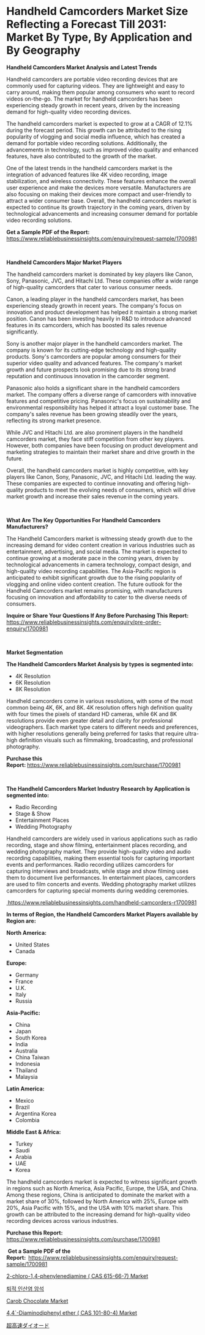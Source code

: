 <p><h1>Handheld Camcorders Market Size Reflecting a Forecast Till 2031: Market By Type, By Application and By Geography</h1></p><p><strong>Handheld Camcorders Market Analysis and Latest Trends</strong></p>
<p><p>Handheld camcorders are portable video recording devices that are commonly used for capturing videos. They are lightweight and easy to carry around, making them popular among consumers who want to record videos on-the-go. The market for handheld camcorders has been experiencing steady growth in recent years, driven by the increasing demand for high-quality video recording devices.</p><p>The handheld camcorders market is expected to grow at a CAGR of 12.1% during the forecast period. This growth can be attributed to the rising popularity of vlogging and social media influence, which has created a demand for portable video recording solutions. Additionally, the advancements in technology, such as improved video quality and enhanced features, have also contributed to the growth of the market.</p><p>One of the latest trends in the handheld camcorders market is the integration of advanced features like 4K video recording, image stabilization, and wireless connectivity. These features enhance the overall user experience and make the devices more versatile. Manufacturers are also focusing on making their devices more compact and user-friendly to attract a wider consumer base. Overall, the handheld camcorders market is expected to continue its growth trajectory in the coming years, driven by technological advancements and increasing consumer demand for portable video recording solutions.</p></p>
<p><strong>Get a Sample PDF of the Report:&nbsp;</strong> <a href="https://www.reliablebusinessinsights.com/enquiry/request-sample/1700981">https://www.reliablebusinessinsights.com/enquiry/request-sample/1700981</a></p>
<p>&nbsp;</p>
<p><strong>Handheld Camcorders Major Market Players</strong></p>
<p><p>The handheld camcorders market is dominated by key players like Canon, Sony, Panasonic, JVC, and Hitachi Ltd. These companies offer a wide range of high-quality camcorders that cater to various consumer needs.</p><p>Canon, a leading player in the handheld camcorders market, has been experiencing steady growth in recent years. The company's focus on innovation and product development has helped it maintain a strong market position. Canon has been investing heavily in R&D to introduce advanced features in its camcorders, which has boosted its sales revenue significantly.</p><p>Sony is another major player in the handheld camcorders market. The company is known for its cutting-edge technology and high-quality products. Sony's camcorders are popular among consumers for their superior video quality and advanced features. The company's market growth and future prospects look promising due to its strong brand reputation and continuous innovation in the camcorder segment.</p><p>Panasonic also holds a significant share in the handheld camcorders market. The company offers a diverse range of camcorders with innovative features and competitive pricing. Panasonic's focus on sustainability and environmental responsibility has helped it attract a loyal customer base. The company's sales revenue has been growing steadily over the years, reflecting its strong market presence.</p><p>While JVC and Hitachi Ltd. are also prominent players in the handheld camcorders market, they face stiff competition from other key players. However, both companies have been focusing on product development and marketing strategies to maintain their market share and drive growth in the future.</p><p>Overall, the handheld camcorders market is highly competitive, with key players like Canon, Sony, Panasonic, JVC, and Hitachi Ltd. leading the way. These companies are expected to continue innovating and offering high-quality products to meet the evolving needs of consumers, which will drive market growth and increase their sales revenue in the coming years.</p></p>
<p>&nbsp;</p>
<p><strong>What Are The Key Opportunities For Handheld Camcorders Manufacturers?</strong></p>
<p><p>The Handheld Camcorders market is witnessing steady growth due to the increasing demand for video content creation in various industries such as entertainment, advertising, and social media. The market is expected to continue growing at a moderate pace in the coming years, driven by technological advancements in camera technology, compact design, and high-quality video recording capabilities. The Asia-Pacific region is anticipated to exhibit significant growth due to the rising popularity of vlogging and online video content creation. The future outlook for the Handheld Camcorders market remains promising, with manufacturers focusing on innovation and affordability to cater to the diverse needs of consumers.</p></p>
<p><strong>Inquire or Share Your Questions If Any Before Purchasing This Report:</strong> <a href="https://www.reliablebusinessinsights.com/enquiry/pre-order-enquiry/1700981">https://www.reliablebusinessinsights.com/enquiry/pre-order-enquiry/1700981</a></p>
<p>&nbsp;</p>
<p><strong>Market Segmentation</strong></p>
<p><strong>The Handheld Camcorders Market Analysis by types is segmented into:</strong></p>
<p><ul><li>4K Resolution</li><li>6K Resolution</li><li>8K Resolution</li></ul></p>
<p><p>Handheld camcorders come in various resolutions, with some of the most common being 4K, 6K, and 8K. 4K resolution offers high definition quality with four times the pixels of standard HD cameras, while 6K and 8K resolutions provide even greater detail and clarity for professional videographers. Each market type caters to different needs and preferences, with higher resolutions generally being preferred for tasks that require ultra-high definition visuals such as filmmaking, broadcasting, and professional photography.</p></p>
<p><strong>Purchase this Report:&nbsp;</strong><a href="https://www.reliablebusinessinsights.com/purchase/1700981">https://www.reliablebusinessinsights.com/purchase/1700981</a></p>
<p>&nbsp;</p>
<p><strong>The Handheld Camcorders Market Industry Research by Application is segmented into:</strong></p>
<p><ul><li>Radio Recording</li><li>Stage & Show</li><li>Entertainment Places</li><li>Wedding Photography</li></ul></p>
<p><p>Handheld camcorders are widely used in various applications such as radio recording, stage and show filming, entertainment places recording, and wedding photography market. They provide high-quality video and audio recording capabilities, making them essential tools for capturing important events and performances. Radio recording utilizes camcorders for capturing interviews and broadcasts, while stage and show filming uses them to document live performances. In entertainment places, camcorders are used to film concerts and events. Wedding photography market utilizes camcorders for capturing special moments during wedding ceremonies.</p></p>
<p><a href="https://www.reliablebusinessinsights.com/handheld-camcorders-r1700981">&nbsp;https://www.reliablebusinessinsights.com/handheld-camcorders-r1700981</a></p>
<p><strong>In terms of Region, the Handheld Camcorders Market Players available by Region are:</strong></p>
<p>
    <p> <strong> North America: </strong>
        <ul>
            <li>United States</li>
            <li>Canada</li>
        </ul>
        </p> 
    <p> <strong> Europe: </strong>
        <ul>
            <li>Germany</li>
            <li>France</li>
            <li>U.K.</li>
            <li>Italy</li>
            <li>Russia</li>
        </ul>
        </p> 
    <p> <strong> Asia-Pacific: </strong>
        <ul>
            <li>China</li>
            <li>Japan</li>
            <li>South Korea</li>
            <li>India</li>
            <li>Australia</li>
            <li>China Taiwan</li>
            <li>Indonesia</li>
            <li>Thailand</li>
            <li>Malaysia</li>
        </ul>
        </p> 
    <p> <strong> Latin America: </strong>
        <ul>
            <li>Mexico</li>
            <li>Brazil</li>
            <li>Argentina Korea</li>
            <li>Colombia</li>
        </ul>
        </p> 
    <p> <strong> Middle East & Africa: </strong>
        <ul>
            <li>Turkey</li>
            <li>Saudi</li>
            <li>Arabia</li>
            <li>UAE</li>
            <li>Korea</li>
        </ul>
    </p>
    </p>
<p><p>The handheld camcorders market is expected to witness significant growth in regions such as North America, Asia Pacific, Europe, the USA, and China. Among these regions, China is anticipated to dominate the market with a market share of 30%, followed by North America with 25%, Europe with 20%, Asia Pacific with 15%, and the USA with 10% market share. This growth can be attributed to the increasing demand for high-quality video recording devices across various industries.</p></p>
<p><strong>Purchase this Report: </strong><a href="https://www.reliablebusinessinsights.com/purchase/1700981">https://www.reliablebusinessinsights.com/purchase/1700981</a></p>
<p>&nbsp;<strong>Get a Sample PDF of the Report:&nbsp;&nbsp;</strong><a href="https://www.reliablebusinessinsights.com/enquiry/request-sample/1700981">https://www.reliablebusinessinsights.com/enquiry/request-sample/1700981</a></p>
<p><strong></strong></p>
<p><p><a href="https://github.com/ZackaryHalvorson2023/Market-Research-Report-List-1/blob/main/2-chloro-14-phenylenediamine-cas-615-66-7-market.md">2-chloro-1,4-phenylenediamine ( CAS 615-66-7) Market</a></p><p><a href="https://github.com/camron674/Market-Research-Report-List-1/blob/main/3146055109440.md">퇴적 인산염 암석</a></p><p><a href="https://issuu.com/reportprime-2/docs/carob-chocolate-market-size-2030.pptx">Carob Chocolate Market</a></p><p><a href="https://github.com/AnnChovey2023/Market-Research-Report-List-1/blob/main/44-diaminodiphenyl-ether-cas-101-80-4-market.md">4,4`-Diaminodiphenyl ether ( CAS 101-80-4) Market</a></p><p><a href="https://github.com/alyle7648/Market-Research-Report-List-1/blob/main/7996455124027.md">超高速ダイオード</a></p></p>
